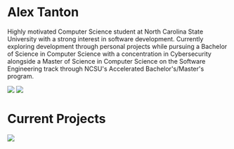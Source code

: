 # Alex Tanton
Highly motivated Computer Science student at North Carolina State University with a strong interest in software development. Currently exploring development through personal projects while pursuing a Bachelor of Science in Computer Science with a concentration in Cybersecurity alongside a Master of Science in Computer Science on the Software Engineering track through NCSU's Accelerated Bachelor's/Master's program.

[//]: # (Github stats & languages widgets)

<picture>
  <source
    srcset="https://github-readme-stats.vercel.app/api?username=alex-tanton&show_icons=true&theme=github_dark&hide_border=true"
    media="(prefers-color-scheme: dark)"
  />
  <source
    srcset="https://github-readme-stats.vercel.app/api?username=alex-tanton&show_icons=true&theme=github_light&hide_border=true"
    media="(prefers-color-scheme: light), (prefers-color-scheme: no-preference)"
  />
  <img src="https://github-readme-stats.vercel.app/api?username=alex-tanton&show_icons=true&hide_border=true" />
</picture>

<picture>
  <source
    srcset="https://github-readme-stats.vercel.app/api/top-langs/?username=alex-tanton&layout=compact&langs_count=6&theme=github_dark&hide_border=true"
    media="(prefers-color-scheme: dark)"
  />
  <source
    srcset="https://github-readme-stats.vercel.app/api/top-langs/?username=alex-tanton&layout=compact&langs_count=6&theme=github_light&hide_border=true"
    media="(prefers-color-scheme: light), (prefers-color-scheme: no-preference)"
  />
  <img src="https://github-readme-stats.vercel.app/api/top-langs/?username=alex-tanton&layout=compact&langs_count=6&hide_border=true" />
</picture>

# Current Projects
<a href="https://github.com/alex-tanton/Tango">
  <picture>
    <source
      srcset="https://github-readme-stats.vercel.app/api/pin/?username=alex-tanton&repo=Tango&theme=github_dark&hide_border=true"
      media="(prefers-color-scheme: dark)"
    />
    <source
      srcset="https://github-readme-stats.vercel.app/api/pin/?username=alex-tanton&repo=Tango&theme=github_light&hide_border=true"
      media="(prefers-color-scheme: light), (prefers-color-scheme: no-preference)"
    />
    <img src="https://github-readme-stats.vercel.app/api/pin/?username=alex-tanton&repo=Tango&hide_border=true" />
  </picture>
</a>
